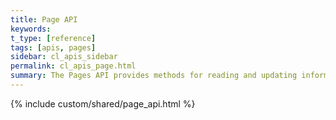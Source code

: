 ```yaml
---
title: Page API
keywords:
t_type: [reference]
tags: [apis, pages]
sidebar: cl_apis_sidebar
permalink: cl_apis_page.html
summary: The Pages API provides methods for reading and updating information about the pages for a given user's site.
---
```

{% include custom/shared/page_api.html %}

